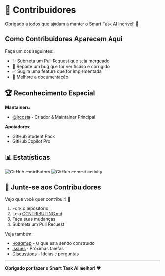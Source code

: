 # 👥 Contribuidores

Obrigado a todos que ajudam a manter o Smart Task AI incrível! 🙏

## Como Contribuidores Aparecem Aqui

Faça um dos seguintes:
- ✨ Submeta um Pull Request que seja mergeado
- 🐛 Reporte um bug que for verificado e corrigido
- ✅ Sugira uma feature que for implementada
- 📝 Melhore a documentação

## 🏆 Reconhecimento Especial

**Mantainers:**
- [@jrcosta](https://github.com/jrcosta) - Criador & Maintainer Principal

**Apoiadores:**
- GitHub Student Pack
- GitHub Copilot Pro

## 📊 Estatísticas

![GitHub contributors](https://img.shields.io/github/contributors/jrcosta/smart-task-ai)
![GitHub commit activity](https://img.shields.io/github/commit-activity/m/jrcosta/smart-task-ai)

## 🤝 Junte-se aos Contribuidores

Vejo que você quer contribuir! 🎉

1. Fork o repositório
2. Leia [CONTRIBUTING.md](docs/CONTRIBUTING.md)
3. Faça suas mudanças
4. Submeta um Pull Request

Veja também:
- [Roadmap](ROADMAP.md) - O que está sendo construído
- [Issues](https://github.com/jrcosta/smart-task-ai/issues) - Próximas tarefas
- [Discussions](https://github.com/jrcosta/smart-task-ai/discussions) - Ideias e perguntas

---

**Obrigado por fazer o Smart Task AI melhor! ❤️**
